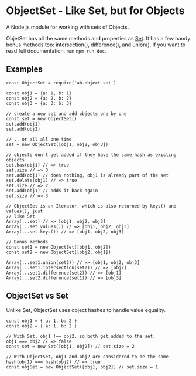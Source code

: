 # ObjectSet - Like Set, but for Objects

A Node.js module for working with sets of Objects.  

ObjetSet has all the same methods and properties as
[Set](https://developer.mozilla.org/en-US/docs/Web/JavaScript/Reference/Global_Objects/Set).
It has a few handy bonus methods too:  intersection(), difference(), and union().
If you want to read full documentation, run `npm run doc`.

## Examples

```
const ObjectSet = require('ab-object-set')

const obj1 = {a: 1, b: 1}
const obj2 = {a: 2, b: 2}
const obj3 = {a: 3: b: 3}

// create a new set and add objects one by one
const set = new ObjectSet()
set.add(obj1)
set.add(obj2)

// .. or all all one time
set = new ObjectSet([obj1, obj2, obj3])

// objects don't get added if they have the same hash as existing objects
set.has(obj1) // => true
set.size // => 3
set.add(obj1) // does nothing, obj1 is already part of the set
set.delete(obj1) // => true
set.size // => 2
set.add(obj1) // adds it back again
set.size // => 3

// ObjectSet is an Iterator, which is also returned by keys() and values(), just
// like Set
Array(...set) // => [obj1, obj2, obj3]
Array(...set.values()) // => [obj1, obj2, obj3]
Array(...set.keys()) // => [obj1, obj2, obj3]

// Bonus methods
const set1 = new ObjectSet([obj1, obj2])
const set2 = new ObjectSet([obj2, obj1])

Array(...set1.union(set2)) // => [obj1, obj2, obj3]
Array(...set1.intersection(set2)) // => [obj2]
Array(...set1.difference(set2)) // => [obj1]
Array(...set2.difference(set1)) // => [obj3]

```

## ObjectSet vs Set
Unlike Set, ObjectSet uses object hashes to handle value equality.  

```
const obj1 = { a: 1, b: 2 }
const obj2 = { a: 1, b: 2 }

// With Set, obj1 !== obj2, so both get added to the set.
obj1 === obj2 // => false
const set = new Set([obj1, obj2]) // set.size = 2

// With ObjectSet, obj1 and obj2 are considered to be the same
hash(obj1) === hash(obj2) // => true
const objSet = new ObjectSet([obj1, obj2]) // set.size = 1

```
